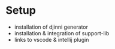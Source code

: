 # Setup

- installation of djinni generator
- installation & integration of support-lib
- links to vscode & intellij plugin